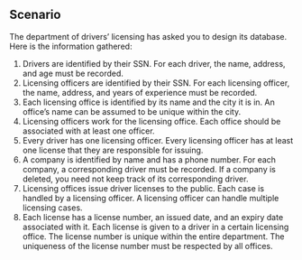 ## Scenario
The department of drivers’ licensing has asked you to design its database. Here is the information gathered:

1. Drivers are identified by their SSN. For each driver, the name, address, and age must be recorded. 
2. Licensing officers are identified by their SSN. For each licensing officer, the name, address, and years of experience must be recorded. 
3. Each licensing office is identified by its name and the city it is in. An office’s name can be assumed to be unique within the city.  
4. Licensing officers work for the licensing office. Each office should be associated with at least one officer.  
5. Every driver has one licensing officer. Every licensing officer has at least one license that they are responsible for issuing. 
6. A company is identified by name and has a phone number. For each company, a corresponding driver must be recorded. If a company is deleted, you need not keep track of its corresponding driver. 
7. Licensing offices issue driver licenses to the public. Each case is handled by a licensing officer. A licensing officer can handle multiple licensing cases. 
8. Each license has a license number, an issued date, and an expiry date associated with it. Each license is given to a driver in a certain licensing office. The license number is unique within the entire department. The uniqueness of the license number must be respected by all offices.
